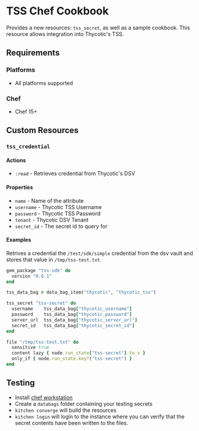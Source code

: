 # TSS Chef Cookbook

Provides a new resources: `tss_secret`, as well as a sample cookbook. This resource allows integration into Thycotic's TSS.

## Requirements

### Platforms

- All platforms supported

### Chef

- Chef 15+

## Custom Resources

### `tss_credential`

#### Actions

- `:read` - Retrieves credential from Thycotic's DSV

#### Properties

- `name` - Name of the attribute
- `username` - Thycotic TSS Username
- `password` - Thycotic TSS Password
- `tenant` - Thycotic DSV Tenant
- `secret_id` - The secret id to query for

#### Examples

Retrives a credential the `/test/sdk/simple` credential from the dsv vault and stores that value in `/tmp/tss-test.txt`.

```ruby
gem_package "tss-sdk" do
  version "0.0.1"
end

tss_data_bag = data_bag_item("thycotic", "thycotic_tss")

tss_secret "tss-secret" do
  username    tss_data_bag["thycotic_username"]
  password    tss_data_bag["thycotic_password"]
  server_url  tss_data_bag["thycotic_server_url"]
  secret_id   tss_data_bag["thycotic_secret_id"]
end

file "/tmp/tss-test.txt" do
  sensitive true
  content lazy { node.run_state["tss-secret"].to_s }
  only_if { node.run_state.key?("tss-secret") }
end
```

## Testing

- Install [chef workstation](https://docs.chef.io/workstation/install_workstation/)
- Create a `databags` folder containing your testing secrets
- `kitchen converge` will build the resources
- `kitchen login` will login to the instance where you can verify that the secret contents have been written to the files.
